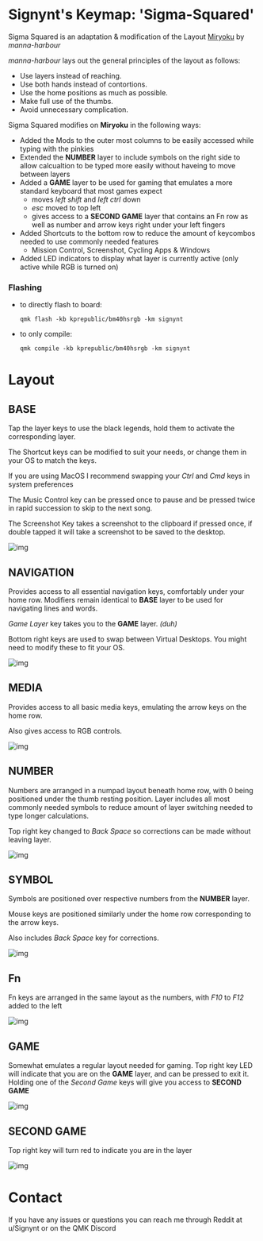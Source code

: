 # Signynt's Keymap: 'Sigma-Squared'

Sigma Squared is an adaptation & modification of the Layout [Miryoku](https://github.com/manna-harbour/qmk_firmware/blob/miryoku/users/manna-harbour_miryoku/miryoku.org#miryoku-) by *manna-harbour*

*manna-harbour* lays out the general principles of the layout as follows:

- Use layers instead of reaching.
- Use both hands instead of contortions.
- Use the home positions as much as possible.
- Make full use of the thumbs.
- Avoid unnecessary complication.



Sigma Squared modifies on **Miryoku** in the following ways:

- Added the Mods to the outer most columns to be easily accessed while typing with the pinkies
- Extended the **NUMBER** layer to include symbols on the right side to allow calcualtion to be typed more easily without haveing to move between layers
- Added a **GAME** layer to be used for gaming that emulates a more standard keyboard that most games expect
  - moves *left shift* and *left ctrl* down
  - *esc* moved to top left
  - gives access to a **SECOND GAME** layer that contains an Fn row as well as number and arrow keys right under your left fingers
- Added Shortcuts to the bottom row to reduce the amount of keycombos needed to use commonly needed features
  - Mission Control, Screenshot, Cycling Apps & Windows
- Added LED indicators to display what layer is currently active (only active while RGB is turned on)



### Flashing

- to directly flash to board:

  `qmk flash -kb kprepublic/bm40hsrgb -km signynt`

- to only compile:

  `qmk compile -kb kprepublic/bm40hsrgb -km signynt`



# Layout

## BASE

Tap the layer keys to use the black legends, hold them to activate the corresponding layer.

The Shortcut keys can be modified to suit your needs, or change them in your OS to match the keys.

If you are using MacOS I recommend swapping your *Ctrl* and *Cmd* keys in system preferences

The Music Control key can be pressed once to pause and be pressed twice in rapid succession to skip to the next song. 

The Screenshot Key takes a screenshot to the clipboard if pressed once, if double tapped it will take a screenshot to be saved to the desktop.

![img](https://i.imgur.com/vhb1L2f.png)

## NAVIGATION

Provides access to all essential navigation keys, comfortably under your home row. Modifiers remain identical to **BASE** layer to be used for navigating lines and words.

*Game Layer* key takes you to the **GAME** layer. *(duh)*

Bottom right keys are used to swap between Virtual Desktops. You might need to modify these to fit your OS.

![img](https://i.imgur.com/M69h0eu.png)



## MEDIA

Provides access to all basic media keys, emulating the arrow keys on the home row.

Also gives access to RGB controls.

![img](https://i.imgur.com/1jWOvvH.png)

## NUMBER

Numbers are arranged in a numpad layout beneath home row, with 0 being positioned under the thumb resting position. Layer includes all most commonly needed symbols to reduce amount of layer switching needed to type longer calculations.

Top right key changed to *Back Space* so corrections can be made without leaving layer.

![img](https://i.imgur.com/LGJT3so.png)

## SYMBOL

Symbols are positioned over respective numbers from the **NUMBER** layer.

Mouse keys are positioned similarly under the home row corresponding to the arrow keys.

Also includes *Back Space* key for corrections.

![img](https://i.imgur.com/ihOcdPj.png)

## Fn

Fn keys are arranged in the same layout as the numbers, with *F10* to *F12* added to the left

![img](https://i.imgur.com/bPpI8KN.png)

## GAME

Somewhat emulates a regular layout needed for gaming. Top right key LED will indicate that you are on the **GAME** layer, and can be pressed to exit it. Holding one of the *Second Game* keys will give you access to **SECOND GAME**

![img](https://i.imgur.com/r9KIWLX.png)

## SECOND GAME

Top right key will turn red to indicate you are in the layer

![img](https://i.imgur.com/BLKHfVB.png)



# Contact

If you have any issues or questions you can reach me through Reddit at u/Signynt or on the QMK Discord
